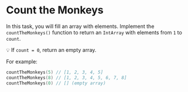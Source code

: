 # Count the Monkeys

In this task, you will fill an array with elements. Implement the `countTheMonkeys()` function to return an `IntArray` with elements from `1` to `count`.

💡 If `count = 0`, return an empty array.

For example:

```kotlin
countTheMonkeys(5) // [1, 2, 3, 4, 5]
countTheMonkeys(8) // [1, 2, 3, 4, 5, 6, 7, 8]
countTheMonkeys(0) // [] (empty array)
```
